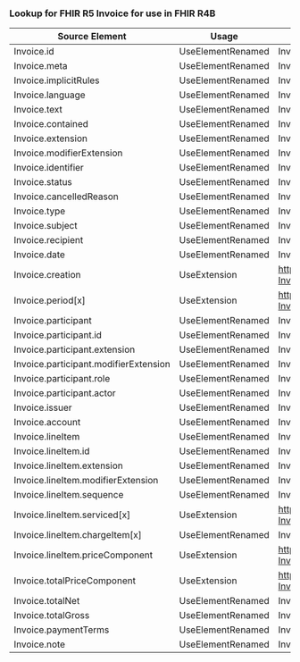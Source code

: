 ### Lookup for FHIR R5 Invoice for use in FHIR R4B

| Source Element | Usage | Target |
| -------------- | ----- | ------ |
| Invoice.id | UseElementRenamed | Invoice.id |
| Invoice.meta | UseElementRenamed | Invoice.meta |
| Invoice.implicitRules | UseElementRenamed | Invoice.implicitRules |
| Invoice.language | UseElementRenamed | Invoice.language |
| Invoice.text | UseElementRenamed | Invoice.text |
| Invoice.contained | UseElementRenamed | Invoice.contained |
| Invoice.extension | UseElementRenamed | Invoice.extension |
| Invoice.modifierExtension | UseElementRenamed | Invoice.modifierExtension |
| Invoice.identifier | UseElementRenamed | Invoice.identifier |
| Invoice.status | UseElementRenamed | Invoice.status |
| Invoice.cancelledReason | UseElementRenamed | Invoice.cancelledReason |
| Invoice.type | UseElementRenamed | Invoice.type |
| Invoice.subject | UseElementRenamed | Invoice.subject |
| Invoice.recipient | UseElementRenamed | Invoice.recipient |
| Invoice.date | UseElementRenamed | Invoice.date |
| Invoice.creation | UseExtension | http://hl7.org/fhir/5.0/StructureDefinition/extension-Invoice.creation |
| Invoice.period[x] | UseExtension | http://hl7.org/fhir/5.0/StructureDefinition/extension-Invoice.period |
| Invoice.participant | UseElementRenamed | Invoice.participant |
| Invoice.participant.id | UseElementRenamed | Invoice.participant.id |
| Invoice.participant.extension | UseElementRenamed | Invoice.participant.extension |
| Invoice.participant.modifierExtension | UseElementRenamed | Invoice.participant.modifierExtension |
| Invoice.participant.role | UseElementRenamed | Invoice.participant.role |
| Invoice.participant.actor | UseElementRenamed | Invoice.participant.actor |
| Invoice.issuer | UseElementRenamed | Invoice.issuer |
| Invoice.account | UseElementRenamed | Invoice.account |
| Invoice.lineItem | UseElementRenamed | Invoice.lineItem |
| Invoice.lineItem.id | UseElementRenamed | Invoice.lineItem.id |
| Invoice.lineItem.extension | UseElementRenamed | Invoice.lineItem.extension |
| Invoice.lineItem.modifierExtension | UseElementRenamed | Invoice.lineItem.modifierExtension |
| Invoice.lineItem.sequence | UseElementRenamed | Invoice.lineItem.sequence |
| Invoice.lineItem.serviced[x] | UseExtension | http://hl7.org/fhir/5.0/StructureDefinition/extension-Invoice.lineItem.serviced |
| Invoice.lineItem.chargeItem[x] | UseElementRenamed | Invoice.lineItem.chargeItem[x] |
| Invoice.lineItem.priceComponent | UseExtension | http://hl7.org/fhir/5.0/StructureDefinition/extension-Invoice.lineItem.priceComponent |
| Invoice.totalPriceComponent | UseExtension | http://hl7.org/fhir/5.0/StructureDefinition/extension-Invoice.totalPriceComponent |
| Invoice.totalNet | UseElementRenamed | Invoice.totalNet |
| Invoice.totalGross | UseElementRenamed | Invoice.totalGross |
| Invoice.paymentTerms | UseElementRenamed | Invoice.paymentTerms |
| Invoice.note | UseElementRenamed | Invoice.note |
